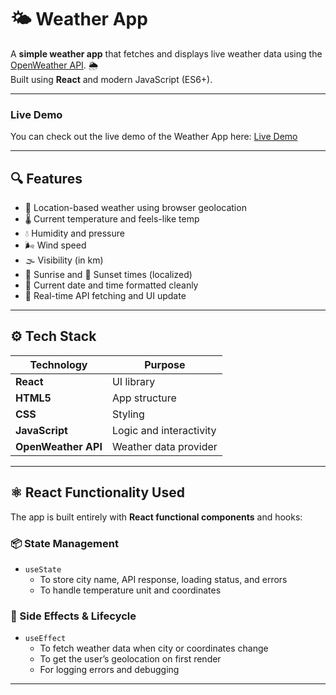 # 🌤️ Weather App

A **simple weather app** that fetches and displays live weather data using the [OpenWeather API](https://openweathermap.org/). 🌦️  
Built using **React** and modern JavaScript (ES6+).

---

### Live Demo

You can check out the live demo of the Weather App here: [Live Demo](https://yourusername.github.io/weather-app-v1/)

---

## 🔍 Features

- 📍 Location-based weather using browser geolocation
- 🌡️ Current temperature and feels-like temp
- 💧 Humidity and pressure
- 🌬️ Wind speed
- 🌫️ Visibility (in km)
- 🌅 Sunrise and 🌇 Sunset times (localized)
- 📆 Current date and time formatted cleanly
- 🔄 Real-time API fetching and UI update

---

## ⚙️ Tech Stack

| Technology          | Purpose                 |
| ------------------- | ----------------------- |
| **React**           | UI library              |
| **HTML5**           | App structure           |
| **CSS**             | Styling                 |
| **JavaScript**      | Logic and interactivity |
| **OpenWeather API** | Weather data provider   |

---

## ⚛️ React Functionality Used

The app is built entirely with **React functional components** and hooks:

### 📦 State Management

- `useState`
  - To store city name, API response, loading status, and errors
  - To handle temperature unit and coordinates

### 📡 Side Effects & Lifecycle

- `useEffect`
  - To fetch weather data when city or coordinates change
  - To get the user’s geolocation on first render
  - For logging errors and debugging

---
